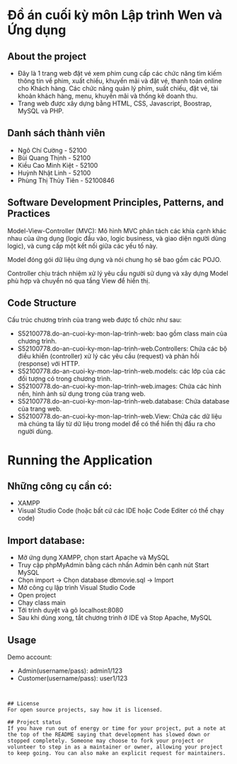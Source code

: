 # Đồ án cuối kỳ môn Lập trình Wen và Ứng dụng
## About the project
- Đây là 1 trang web đặt vé xem phim cung cấp các chức năng tìm kiếm thông tin về phim, xuất chiếu, khuyến mãi và đặt vé, thanh toán online cho Khách hàng. Các chức năng quản lý phim, suất chiếu, đặt vé, tài khoản khách hàng, menu, khuyến mãi và thống kê doanh thu. 
- Trang web được xây dựng bằng HTML, CSS, Javascript, Boostrap, MySQL và PHP.
## Danh sách thành viên
- Ngô Chí Cường - 52100
- Bùi Quang Thịnh - 52100 
- Kiều Cao Minh Kiệt - 52100 
- Huỳnh Nhật Linh - 52100 
- Phùng Thị Thủy Tiên - 52100846
## Software Development Principles, Patterns, and Practices
Model-View-Controller (MVC): Mô hình MVC phân tách các khía cạnh khác nhau của ứng dụng (logic đầu vào, logic business, và giao diện người dùng logic), và cung cấp một kết nối giữa các yếu tố này.

Model đóng gói dữ liệu ứng dụng và nói chung họ sẽ bao gồm các POJO.

Controller chịu trách nhiệm xử lý yêu cầu người sử dụng và xây dựng Model phù hợp và chuyển nó qua tầng View để hiển thị.

## Code Structure
Cấu trúc chương trình của trang web được tổ chức như sau:
- S52100778.do-an-cuoi-ky-mon-lap-trinh-web: bao gồm class main của chương trình.
- S52100778.do-an-cuoi-ky-mon-lap-trinh-web.Controllers: Chứa các bộ điều khiển (controller) xử lý các yêu cầu (request) và phản hồi (response) với HTTP.
- S52100778.do-an-cuoi-ky-mon-lap-trinh-web.models:  các lớp của các đối tượng có trong chương trình.
- S52100778.do-an-cuoi-ky-mon-lap-trinh-web.images: Chứa các hình nền, hình ảnh sử dụng trong của trang web.
- S52100778.do-an-cuoi-ky-mon-lap-trinh-web.database: Chứa database của trang web.
- S52100778.do-an-cuoi-ky-mon-lap-trinh-web.View: Chứa các dữ liệu mà chúng ta lấy từ dữ liệu trong model để có thể hiển thị đầu ra cho người dùng.

# Running the Application
## Những công cụ cần có: 
- XAMPP
- Visual Studio Code (hoặc bất cứ các IDE hoặc Code Editer có thể chạy code)
## Import database:
- Mở ứng dụng XAMPP, chọn start Apache và MySQL
- Truy cập phpMyAdmin bằng cách nhấn Admin bên cạnh nút Start MySQL
- Chọn import -> Chọn database dbmovie.sql -> Import
- Mở công cụ lập trình Visual Studio Code
- Open project
- Chạy class main
- Tới trình duyệt và gõ localhost:8080
- Sau khi dùng xong, tắt chương trình ở IDE và Stop Apache, MySQL
## Usage
Demo account:
- Admin(username/pass): admin1/123
- Customer(username/pass): user1/123




```


## License
For open source projects, say how it is licensed.

## Project status
If you have run out of energy or time for your project, put a note at the top of the README saying that development has slowed down or stopped completely. Someone may choose to fork your project or volunteer to step in as a maintainer or owner, allowing your project to keep going. You can also make an explicit request for maintainers.
